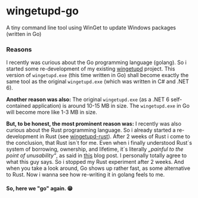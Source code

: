 # wingetupd-go
A tiny command line tool using WinGet to update Windows packages (written in Go) 

### Reasons

I recently was curious about the Go programming language (golang). So i started some re-development of my existing [wingetupd](https://github.com/MBODM/wingetupd) project. This version of `wingetupd.exe` (this time written in Go) shall become exactly the same tool as the original `wingetupd.exe` (which was written in C# and .NET 6).

__Another reason was also:__ The original `wingetupd.exe` (as a .NET 6 self-contained application) is around 10-15 MB in size. The `wingetupd.exe` in Go will become more like 1-3 MB in size.

__But, to be honest, the most prominent reason was:__ I recently was also curious about the Rust programming language. So i already started a re-development in Rust (see [wingetupd-rust](https://github.com/MBODM/wingetupd-rust)). After 2 weeks of Rust i come to the conclusion, that Rust isn´t for me. Even when i finally understood Rust´s system of borrowing, ownership, and lifetime, it´s literally _„painful to the point of unusability“_, as said in [this](http://esr.ibiblio.org/?p=7294) blog post. I personally totally agree to what this guy says. So i stopped my Rust experiment after 2 weeks. And when you take a look around, Go shows up rather fast, as some alternative to Rust. Now i wanna see how re-writing it in golang feels to me.

#### So, here we "go" again. 😁
